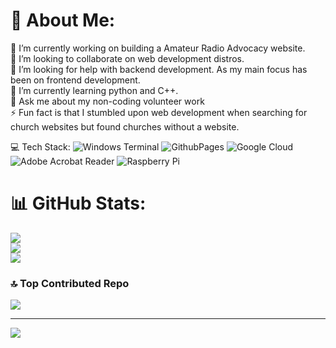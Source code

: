 # 💫 About Me:
🔭 I’m currently working on building a Amateur Radio Advocacy website. <br>👯 I’m looking to collaborate on web development distros. <br>🤝 I’m looking for help with backend development. As my main focus has been on frontend development. <br>🌱 I’m currently learning python and C++. <br>💬 Ask me about my non-coding volunteer work<br>⚡ Fun fact is that I stumbled upon web development when searching for church websites but found churches without a website. 

                                                                                                                                             
💻 Tech Stack:
![Windows Terminal](https://img.shields.io/badge/Windows%20Terminal-%234D4D4D.svg?style=for-the-badge&logo=windows-terminal&logoColor=white) ![GithubPages](https:/d/img.shields.io/badge/github%20pages-121013?style=for-the-badge&logo=github&logoColor=white) ![Google Cloud](https://img.shields.io/badge/GoogleCloud-%234285F4.svg?style=for-the-badge&logo=google-cloud&logoColor=white) ![Adobe Acrobat Reader](https://img.shields.io/badge/Adobe%20Acrobat%20Reader-EC1C24.svg?style=for-the-badge&logo=Adobe%20Acrobat%20Reader&logoColor=white) ![Raspberry Pi](https://img.shields.io/badge/-RaspberryPi-C51A4A?style=for-the-badge&logo=Raspberry-Pi)
# 📊 GitHub Stats:
![](https://github-readme-stats.vercel.app/api?username=Mikekellydev&theme=dark&hide_border=false&include_all_commits=true&count_private=true)<br/>
![](https://github-readme-streak-stats.herokuapp.com/?user=Mikekellydev&theme=dark&hide_border=false)<br/>
![](https://github-readme-stats.vercel.app/api/top-langs/?username=Mikekellydev&theme=dark&hide_border=false&include_all_commits=true&count_private=true&layout=compact)

### 🔝 Top Contributed Repo
![](https://github-contributor-stats.vercel.app/api?username=Mikekellydev&limit=5&theme=dark&combine_all_yearly_contributions=true)

---
[![](https://visitcount.itsvg.in/api?id=Mikekellydev&icon=0&color=0)](https://visitcount.itsvg.in)

<!-- Proudly created with GPRM ( https://gprm.itsvg.in ) -->
